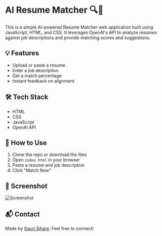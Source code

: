 # AI Resume Matcher 🔍🤖

This is a simple AI-powered Resume Matcher web application built using JavaScript, HTML, and CSS. It leverages OpenAI's API to analyze resumes against job descriptions and provide matching scores and suggestions.

## 💡 Features

- Upload or paste a resume
- Enter a job description
- Get a match percentage
- Instant feedback on alignment

## 🛠️ Tech Stack

- HTML
- CSS
- JavaScript
- OpenAI API

## 🚀 How to Use

1. Clone the repo or download the files
2. Open `index.html` in your browser
3. Paste a resume and job description
4. Click "Match Now"

## 📸 Screenshot

![Screenshot](screenshot.png) <!-- You can upload and link to an actual screenshot here -->

## 📬 Contact

Made by [Gauri Sihare](https://github.com/gaurriiiiiiiii). Feel free to connect!
